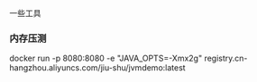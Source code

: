 一些工具

### 内存压测
docker run -p 8080:8080 -e "JAVA_OPTS=-Xmx2g"  registry.cn-hangzhou.aliyuncs.com/jiu-shu/jvmdemo:latest
